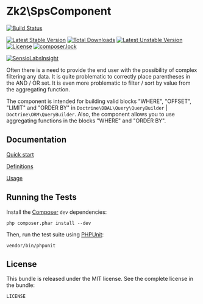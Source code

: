 Zk2\SpsComponent
================

[![Build Status](https://travis-ci.org/zk2/SPSComponent.svg?branch=master)](https://travis-ci.org/zk2/SPSComponent)

[![Latest Stable Version](https://poser.pugx.org/zk2/sps-component/v/stable)](https://packagist.org/packages/zk2/sps-component)
[![Total Downloads](https://poser.pugx.org/zk2/sps-component/downloads)](https://packagist.org/packages/zk2/sps-component)
[![Latest Unstable Version](https://poser.pugx.org/zk2/sps-component/v/unstable)](https://packagist.org/packages/zk2/sps-component)
[![License](https://poser.pugx.org/zk2/sps-component/license)](https://packagist.org/packages/zk2/sps-component)
[![composer.lock](https://poser.pugx.org/zk2/sps-component/composerlock)](https://packagist.org/packages/zk2/sps-component)

[![SensioLabsInsight](https://insight.sensiolabs.com/projects/92f7ddd4-00d9-4e2b-ad23-ce633fbcf8d4/big.png)](https://insight.sensiolabs.com/projects/92f7ddd4-00d9-4e2b-ad23-ce633fbcf8d4)

Often there is a need to provide the end user with the possibility of complex filtering any data.
It is quite problematic to correctly place parentheses in the AND / OR set.
It is even more problematic to filter / sort by value from the aggregating function.

The component is intended for building valid blocks "WHERE", "OFFSET", "LIMIT" and "ORDER BY"
in `Doctrine\DBAL\Query\QueryBuilder` | `Doctrine\ORM\QueryBuilder`.
Also, the component allows you to use aggregating functions in the blocks "WHERE" and "ORDER BY".

Documentation
-------------

[Quick start](https://github.com/zk2/SPSComponent/blob/master/doc/quick_start.rst)

[Definitions](https://github.com/zk2/SPSComponent/blob/master/doc/definitions.rst)

[Usage](https://github.com/zk2/SPSComponent/blob/master/doc/usage.rst)

Running the Tests
-----------------

Install the [Composer](http://getcomposer.org/) `dev` dependencies:

    php composer.phar install --dev

Then, run the test suite using
[PHPUnit](https://github.com/sebastianbergmann/phpunit/):

    vendor/bin/phpunit

License
-------

This bundle is released under the MIT license. See the complete license in the bundle:

    LICENSE
    
